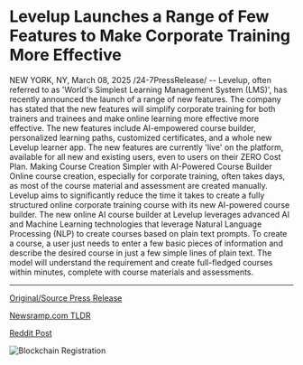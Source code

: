 # Levelup Launches a Range of Few Features to Make Corporate Training More Effective

NEW YORK, NY, March 08, 2025 /24-7PressRelease/ -- Levelup, often referred to as 'World's Simplest Learning Management System (LMS)', has recently announced the launch of a range of new features. The company has stated that the new features will simplify corporate training for both trainers and trainees and make online learning more effective more effective.   The new features include AI-empowered course builder, personalized learning paths, customized certificates, and a whole new Levelup learner app. The new features are currently 'live' on the platform, available for all new and existing users, even to users on their ZERO Cost Plan.   Making Course Creation Simpler with AI-Powered Course Builder   Online course creation, especially for corporate training, often takes days, as most of the course material and assessment are created manually. Levelup aims to significantly reduce the time it takes to create a fully structured online corporate training course with its new AI-powered course builder.   The new online AI course builder at Levelup leverages advanced AI and Machine Learning technologies that leverage Natural Language Processing (NLP) to create courses based on plain text prompts. To create a course, a user just needs to enter a few basic pieces of information and describe the desired course in just a few simple lines of plain text. The model will understand the requirement and create full-fledged courses within minutes, complete with course materials and assessments. 

---

[Original/Source Press Release](https://www.24-7pressrelease.com/press-release/520409/levelup-launches-a-range-of-few-features-to-make-corporate-training-more-effective)
                    

[Newsramp.com TLDR](https://newsramp.com/curated-news/levelup-introduces-ai-powered-course-builder-to-revolutionize-corporate-training/32dbc12ea944efad08005c59f7ddbcbc) 

 



[Reddit Post](https://www.reddit.com/r/technology_press/comments/1j6cos9/levelup_introduces_aipowered_course_builder_to/) 



![Blockchain Registration](https://cdn.newsramp.app/24-7PressRelease/qrcode/253/8/pineuj0R.webp)